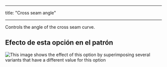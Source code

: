 - - -
title: "Cross seam angle"
- - -

Controls the angle of the cross seam curve.

## Efecto de esta opción en el patrón

![This image shows the effect of this option by superimposing several variants that have a different value for this option](charlie_crossseamcurveangle_sample.svg "Effect of this option on the pattern")
